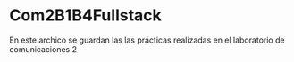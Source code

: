 # Com2B1B4Fullstack
 En este archico se guardan las las prácticas realizadas en el laboratorio de comunicaciones 2
